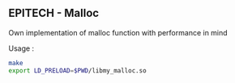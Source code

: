 ## EPITECH - Malloc

Own implementation of malloc function with performance in mind

Usage :
```bash
make
export LD_PRELOAD=$PWD/libmy_malloc.so
